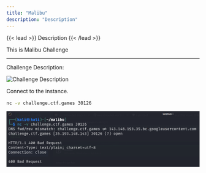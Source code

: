 ```yaml
---
title: "Malibu"
description: "Description"
---
```


{{< lead >}}
Description
{{< /lead >}}

This is Malibu Challenge

---

Challenge Description:

![Challenge Description](malibu.jpg)

Connect to the instance.

```bash
nc -v challenge.ctf.games 30126
```

![connect](connect.png)
